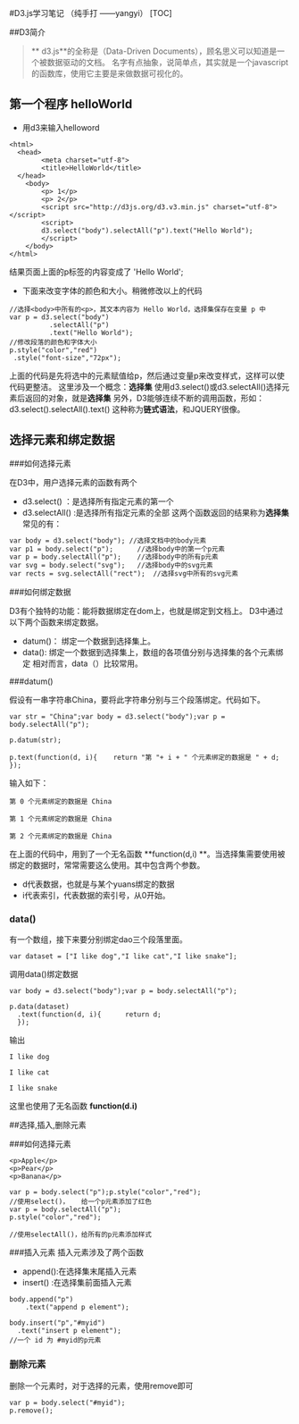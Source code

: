 #D3.js学习笔记 （纯手打  ——yangyi）
[TOC]

##D3简介
   > ** d3.js**的全称是（Data-Driven Documents），顾名思义可以知道是一个被数据驱动的文档。
名字有点抽象，说简单点，其实就是一个javascript的函数库，使用它主要是来做数据可视化的。

## 第一个程序 helloWorld
 * 用d3来输入helloword

```
<html>
  <head>
        <meta charset="utf-8">
        <title>HelloWorld</title>
  </head>
    <body>
        <p> 1</p>
        <p> 2</p>
        <script src="http://d3js.org/d3.v3.min.js" charset="utf-8"></script>
        <script>
        d3.select("body").selectAll("p").text("Hello World");
        </script>
    </body>
</html>
```
   结果页面上面的p标签的内容变成了 'Hello World';
 * 下面来改变字体的颜色和大小。稍微修改以上的代码
``` JS
//选择<body>中所有的<p>，其文本内容为 Hello World，选择集保存在变量 p 中
var p = d3.select("body")
          .selectAll("p")
          .text("Hello World");
//修改段落的颜色和字体大小
p.style("color","red")
 .style("font-size","72px");
```
上面的代码是先将选中的元素赋值给p，然后通过变量p来改变样式，这样可以使代码更整洁。
    这里涉及一个概念：**选择集**
    使用d3.select()或d3.selectAll()选择元素后返回的对象，就是**选择集**
    另外，D3能够连续不断的调用函数，形如：
d3.select().selectAll().text()
这种称为**链式语法**，和JQUERY很像。

## 选择元素和绑定数据

###如何选择元素

 在D3中，用户选择元素的函数有两个
  *  d3.select() ：是选择所有指定元素的第一个
  *  d3.selectAll() :是选择所有指定元素的全部
这两个函数返回的结果称为**选择集**
常见的有：
```html
var body = d3.select("body"); //选择文档中的body元素
var p1 = body.select("p");      //选择body中的第一个p元素
var p = body.selectAll("p");    //选择body中的所有p元素
var svg = body.select("svg");   //选择body中的svg元素
var rects = svg.selectAll("rect");  //选择svg中所有的svg元素
```
###如何绑定数据

D3有个独特的功能：能将数据绑定在dom上，也就是绑定到文档上。
D3中通过以下两个函数来绑定数据。
  * datum()： 绑定一个数据到选择集上。
  * data(): 绑定一个数据到选择集上，数组的各项值分别与选择集的各个元素绑定
相对而言，data（）比较常用。

###datum()

假设有一串字符串China，要将此字符串分别与三个段落绑定。代码如下。
```
var str = "China";var body = d3.select("body");var p = body.selectAll("p");

p.datum(str);

p.text(function(d, i){    return "第 "+ i + " 个元素绑定的数据是 " + d;
});
```
输入如下：
```
第 0 个元素绑定的数据是 China

第 1 个元素绑定的数据是 China

第 2 个元素绑定的数据是 China
```
在上面的代码中，用到了一个无名函数 **function(d,i) **。当选择集需要使用被绑定的数据时，常常需要这么使用。其中包含两个参数。
* d代表数据，也就是与某个yuans绑定的数据
 * i代表索引，代表数据的索引号，从0开始。


### data()
有一个数组，接下来要分别绑定dao三个段落里面。
```
var dataset = ["I like dog","I like cat","I like snake"];
```
调用data()绑定数据
```
var body = d3.select("body");var p = body.selectAll("p");

p.data(dataset)
  .text(function(d, i){      return d;
  });

```
输出
```
I like dog

I like cat

I like snake
```
这里也使用了无名函数 **function(d.i)**

##选择,插入,删除元素

###如何选择元素
 ```
<p>Apple</p>
<p>Pear</p>
<p>Banana</p>

var p = body.select("p");p.style("color","red");
 //使用select()，   给一个p元素添加了红色
var p = body.selectAll("p");
p.style("color","red");

//使用selectAll()，给所有的p元素添加样式

```
###插入元素
插入元素涉及了两个函数
* append():在选择集末尾插入元素
* insert() :在选择集前面插入元素

```
body.append("p")
    .text("append p element");

body.insert("p","#myid")
  .text("insert p element");
//一个 id 为 #myid的p元素
```

### 删除元素
删除一个元素时，对于选择的元素，使用remove即可

```
var p = body.select("#myid");
p.remove();
```


